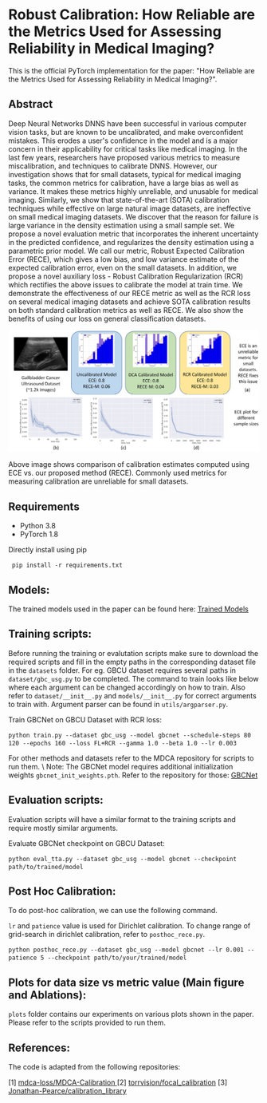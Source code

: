 # Robust Calibration: How Reliable are the Metrics Used for Assessing Reliability in Medical Imaging?

This is the official PyTorch implementation for the paper: "How Reliable are the Metrics Used for Assessing Reliability in Medical Imaging?".

## Abstract
Deep Neural Networks DNNS have been successful in various computer vision tasks, but are known to be uncalibrated, and make overconfident mistakes. This erodes a user's confidence in the model and is a major concern in their applicability for critical tasks like medical imaging. In the last few years, researchers have proposed various metrics to measure miscalibration, and techniques to calibrate DNNS. However, our investigation shows that for small datasets, typical for medical imaging tasks, the common metrics for calibration, have a large bias as well as variance. It makes these metrics highly unreliable, and unusable for medical imaging. Similarly, we show that state-of-the-art (SOTA) calibration techniques while effective on large natural image datasets, are ineffective on small medical imaging datasets. We discover that the reason for failure is large variance in the density estimation using a small sample set. We propose a novel evaluation metric that incorporates the inherent uncertainty in the predicted confidence, and regularizes the density estimation using a parametric prior model. We call our metric, Robust Expected Calibration Error (RECE), which gives a low bias, and low variance estimate of the expected calibration error, even on the small datasets. In addition, we propose a novel auxiliary loss - Robust Calibration Regularization (RCR) which rectifies the above issues to calibrate the model at train time. We demonstrate the effectiveness of our RECE metric as well as the RCR loss on several medical imaging datasets and achieve SOTA calibration results on both standard calibration metrics as well as RECE. We also show the benefits of using our loss on general classification datasets.

![Intro](images/fig1_alt.jpg)

Above image shows comparison of calibration estimates computed using ECE vs. our proposed method (RECE). Commonly used metrics for measuring calibration are unreliable for small datasets. 

## Requirements

* Python 3.8
* PyTorch 1.8

Directly install using pip

```
 pip install -r requirements.txt
```

## Models:

The trained models used in the paper can be found here:
<a href="https://csciitd-my.sharepoint.com/:f:/g/personal/csy207571_iitd_ac_in/Eqw1L9xtJjdFrEXbreNrhi8B4jkiOd1tW2FXTgbE3vfLWg?e=CcLjki">Trained Models</a>

## Training scripts:

Before running the training or evalutation scripts make sure to download the required scripts and fill in the empty paths in the corresponding dataset file in the `datasets` folder. For eg. GBCU dataset requires several paths in  `dataset/gbc_usg.py` to be completed.
The command to train looks like below where each argument can be changed accordingly on how to train. Also refer to `dataset/__init__.py` and `models/__init__.py` for correct arguments to train with. Argument parser can be found in `utils/argparser.py`.

Train GBCNet on GBCU Dataset with RCR loss:
```
python train.py --dataset gbc_usg --model gbcnet --schedule-steps 80 120 --epochs 160 --loss FL+RCR --gamma 1.0 --beta 1.0 --lr 0.003
```

For other methods and datasets refer to the MDCA repository for scripts to run them. \\
Note: The GBCNet model requires additional initialization weights `gbcnet_init_weights.pth`. Refer to the repository for those: <a href="https://github.com/sbasu276/GBCNet">GBCNet</a>

## Evaluation scripts:

Evaluation scripts will have a similar format to the training scripts and require mostly similar arguments. 

Evaluate GBCNet checkpoint on GBCU Dataset:
```
python eval_tta.py --dataset gbc_usg --model gbcnet --checkpoint path/to/trained/model
```

## Post Hoc Calibration:

To do post-hoc calibration, we can use the following command.

`lr` and `patience` value is used for Dirichlet calibration. To change range of grid-search in dirichlet calibration, refer to `posthoc_rece.py`.
```
python posthoc_rece.py --dataset gbc_usg --model gbcnet --lr 0.001 --patience 5 --checkpoint path/to/your/trained/model
```

## Plots for data size vs metric value (Main figure and Ablations):

`plots` folder contains our experiments on various plots shown in the paper. Please refer to the scripts provided to run them.

## References:
The code is adapted from the following repositories:

[1] <a href="https://github.com/mdca-loss/MDCA-Calibration">mdca-loss/MDCA-Calibration </a>
[2] <a href="https://github.com/torrvision/focal_calibration">torrvision/focal_calibration</a>
[3] <a href="https://github.com/Jonathan-Pearce/calibration_library">Jonathan-Pearce/calibration_library</a>
